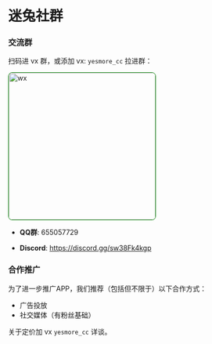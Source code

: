 # 迷兔社群

### 交流群

扫码进 vx 群，或添加 vx: `yesmore_cc` 拉进群：
  
<img width="300" style="border: 1px solid green;border-radius: 8px;" src="https://img.aoau.top/ai-server/assets/meetu-wechat.jpg" alt="wx">

- **QQ群**: 655057729

- **Discord**: https://discord.gg/sw38Fk4kgp

### 合作推广

为了进一步推广APP，我们推荐（包括但不限于）以下合作方式：

- 广告投放
- 社交媒体（有粉丝基础）

关于定价加 vx `yesmore_cc` 详谈。